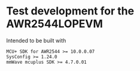 # Test development for the AWR2544LOPEVM

Intended to be built with
```
MCU+ SDK for AWR2544 >= 10.0.0.07
SysConfig >= 1.24.0
mmWave mcuplus SDK >= 4.7.0.01
```

